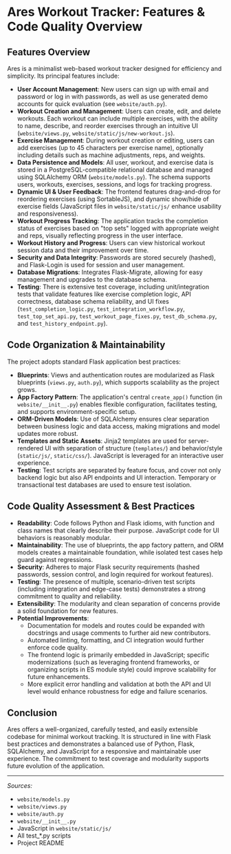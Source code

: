 # Ares Workout Tracker: Features & Code Quality Overview

## Features Overview

Ares is a minimalist web-based workout tracker designed for efficiency and simplicity. Its principal features include:

- **User Account Management**: New users can sign up with email and password or log in with passwords, as well as use generated demo accounts for quick evaluation (see `website/auth.py`).
- **Workout Creation and Management**: Users can create, edit, and delete workouts. Each workout can include multiple exercises, with the ability to name, describe, and reorder exercises through an intuitive UI (`website/views.py`, `website/static/js/new-workout.js`).
- **Exercise Management**: During workout creation or editing, users can add exercises (up to 45 characters per exercise name), optionally including details such as machine adjustments, reps, and weights.
- **Data Persistence and Models**: All user, workout, and exercise data is stored in a PostgreSQL-compatible relational database and managed using SQLAlchemy ORM (`website/models.py`). The schema supports users, workouts, exercises, sessions, and logs for tracking progress.
- **Dynamic UI & User Feedback**: The frontend features drag-and-drop for reordering exercises (using SortableJS), and dynamic show/hide of exercise fields (JavaScript files in `website/static/js/` enhance usability and responsiveness).
- **Workout Progress Tracking**: The application tracks the completion status of exercises based on "top sets" logged with appropriate weight and reps, visually reflecting progress in the user interface.
- **Workout History and Progress**: Users can view historical workout session data and their improvement over time.
- **Security and Data Integrity**: Passwords are stored securely (hashed), and Flask-Login is used for session and user management.
- **Database Migrations**: Integrates Flask-Migrate, allowing for easy management and upgrades to the database schema.
- **Testing**: There is extensive test coverage, including unit/integration tests that validate features like exercise completion logic, API correctness, database schema reliability, and UI fixes (`test_completion_logic.py`, `test_integration_workflow.py`, `test_top_set_api.py`, `test_workout_page_fixes.py`, `test_db_schema.py`, and `test_history_endpoint.py`).

## Code Organization & Maintainability

The project adopts standard Flask application best practices:
- **Blueprints**: Views and authentication routes are modularized as Flask blueprints (`views.py`, `auth.py`), which supports scalability as the project grows.
- **App Factory Pattern**: The application's central `create_app()` function (in `website/__init__.py`) enables flexible configuration, facilitates testing, and supports environment-specific setup.
- **ORM-Driven Models**: Use of SQLAlchemy ensures clear separation between business logic and data access, making migrations and model updates more robust.
- **Templates and Static Assets**: Jinja2 templates are used for server-rendered UI with separation of structure (`templates/`) and behavior/style (`static/js/`, `static/css/`). JavaScript is leveraged for an interactive user experience.
- **Testing**: Test scripts are separated by feature focus, and cover not only backend logic but also API endpoints and UI interaction. Temporary or transactional test databases are used to ensure test isolation.

## Code Quality Assessment & Best Practices

- **Readability**: Code follows Python and Flask idioms, with function and class names that clearly describe their purpose. JavaScript code for UI behaviors is reasonably modular.
- **Maintainability**: The use of blueprints, the app factory pattern, and ORM models creates a maintainable foundation, while isolated test cases help guard against regressions.
- **Security**: Adheres to major Flask security requirements (hashed passwords, session control, and login required for workout features).
- **Testing**: The presence of multiple, scenario-driven test scripts (including integration and edge-case tests) demonstrates a strong commitment to quality and reliability.
- **Extensibility**: The modularity and clean separation of concerns provide a solid foundation for new features.
- **Potential Improvements**:
    - Documentation for models and routes could be expanded with docstrings and usage comments to further aid new contributors.
    - Automated linting, formatting, and CI integration would further enforce code quality.
    - The frontend logic is primarily embedded in JavaScript; specific modernizations (such as leveraging frontend frameworks, or organizing scripts in ES module style) could improve scalability for future enhancements.
    - More explicit error handling and validation at both the API and UI level would enhance robustness for edge and failure scenarios.

## Conclusion

Ares offers a well-organized, carefully tested, and easily extensible codebase for minimal workout tracking. It is structured in line with Flask best practices and demonstrates a balanced use of Python, Flask, SQLAlchemy, and JavaScript for a responsive and maintainable user experience. The commitment to test coverage and modularity supports future evolution of the application.

---

*Sources:*
- `website/models.py`
- `website/views.py`
- `website/auth.py`
- `website/__init__.py`
- JavaScript in `website/static/js/`
- All test_*.py scripts
- Project README

